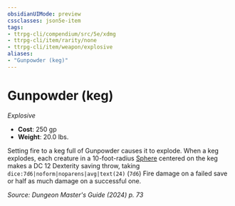 ```yaml
---
obsidianUIMode: preview
cssclasses: json5e-item
tags:
- ttrpg-cli/compendium/src/5e/xdmg
- ttrpg-cli/item/rarity/none
- ttrpg-cli/item/weapon/explosive
aliases: 
- "Gunpowder (keg)"
---
```

# Gunpowder (keg)
*Explosive*  


- **Cost**: 250 gp
- **Weight**: 20.0 lbs.

Setting fire to a keg full of Gunpowder causes it to explode. When a keg explodes, each creature in a 10-foot-radius [Sphere](Інструменти%20ДМ/CLI/rules/variant-rules/sphere-area-of-effect-xphb.md) centered on the keg makes a DC 12 Dexterity saving throw, taking `dice:7d6|noform|noparens|avg|text(24)` (`7d6`) Fire damage on a failed save or half as much damage on a successful one.

*Source: Dungeon Master's Guide (2024) p. 73*